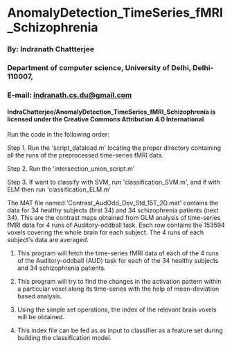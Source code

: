 # AnomalyDetection_TimeSeries_fMRI_Schizophrenia

### By: Indranath Chattterjee
### Department of computer science, University of Delhi, Delhi-110007,
### E-mail: indranath.cs.du@gmail.com

#### IndraChatterjee/AnomalyDetection_TimeSeries_fMRI_Schizophrenia is licensed under the Creative Commons Attribution 4.0 International


Run the code in the following order:


Step 1. Run the 'script_dataload.m' locating the proper directory containing all the runs of the preprocessed time-series fMRI data.


Step 2. Run the 'intersection_union_script.m'


Step 3. If want to classify with SVM, run 'classification_SVM.m', and if with ELM then run 'classification_ELM.m'


The MAT file named 'Contrast_AudOdd_Dev_Std_15T_2D.mat' contains the data for 34 healthy subjects (first 34) and 34 schizophrenia patients (next 34).
This are the contrast maps obtained from GLM analysis of time-series fMRI data for 4 runs of Auditory-oddball task.
Each row contains the 153594 voxels covering the whole brain for each subject. The 4 runs of each subject's data are averaged.


1) This program will fetch the time-series fMRI data of each of the 4 runs of 
the Auditory-oddball (AUD) task for each of the 34 healthy subjects 
and 34 schizophrenia patients. 

2) This program will try to find the changes in the activation pattern 
within a particular voxel along its time-series with the help of 
mean-deviation based analysis.

3) Using the simple set operations, the index of the relevant brain voxels will be obtained.

4) This index file can be fed as as input to classifier as a feature set during building the classification model.



